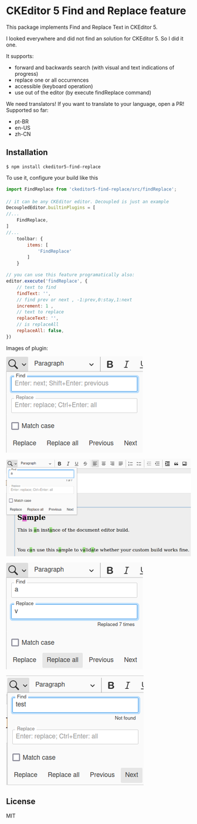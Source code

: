 CKEditor 5 Find and Replace feature
============================

This package implements Find and Replace Text in CKEditor 5.

I looked everywhere and did not find an solution for CKEditor 5. So I did it one.

It supports:
- forward and backwards search (with visual and text indications of progress)
- replace one or all occurrences
- accessible (keyboard operation)
- use out of the editor (by execute findReplace command)

We need translators! If you want to translate to your language, open a PR! Supported so far:
- pt-BR
- en-US
- zh-CN

## Installation
```shell script
$ npm install ckeditor5-find-replace
```

To use it, configure your build like this

```javascript
import FindReplace from 'ckeditor5-find-replace/src/findReplace';

// it can be any CKEditor editor. Decoupled is just an example
DecoupledEditor.builtinPlugins = [
//...
	FindReplace,
]
//...
	toolbar: {
		items: [
			'FindReplace'
        ]
    }
```

```javascript
// you can use this feature programatically also:
editor.execute('findReplace', {
    // text to find
    findText: '',
    // find prev or next , -1:prev,0:stay,1:next
    increment: 1 ,
    // text to replace
    replaceText: '',
    // is replaceAll
    replaceAll: false,
})
```


Images of plugin:

![Plugin](docs/plugin.png)

![Search in action](docs/search.png)

![replace](docs/replace-all.png)

![Not found](docs/not-found.png)

## License

MIT
